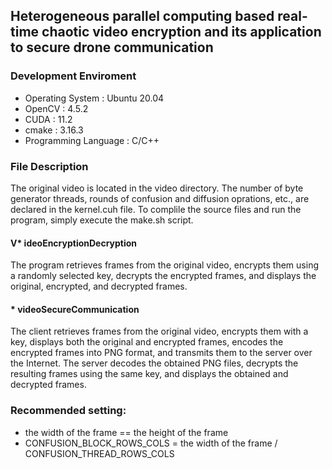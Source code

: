 ## Heterogeneous parallel computing based real-time chaotic video encryption and its application to secure drone communication

### Development Enviroment

* Operating System     : Ubuntu 20.04
* OpenCV               : 4.5.2
* CUDA                 : 11.2
* cmake                : 3.16.3
* Programming Language : C/C++

### File Description

The original video is located in the video directory. The number of byte generator threads, rounds of confusion and diffusion oprations, etc., are declared in the kernel.cuh file. To complile the source files and run the program, simply execute the make.sh script.

####  V* ideoEncryptionDecryption

The program retrieves frames from the original video, encrypts them using a randomly selected key, decrypts the encrypted frames, and displays the original, encrypted, and decrypted frames.

####  * videoSecureCommunication

The client retrieves frames from the original video, encrypts them with a key, displays both the original and encrypted frames, encodes the encrypted frames into PNG format, and transmits them to the server over the Internet. The server decodes the obtained PNG files, decrypts the resulting frames using the same key, and displays the obtained and decrypted frames.

### Recommended setting:

* the width of the frame == the height of the frame
* CONFUSION_BLOCK_ROWS_COLS = the width of the frame / CONFUSION_THREAD_ROWS_COLS

